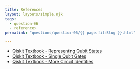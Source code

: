 ```yaml
---
title: References
layout: layouts/simple.njk
tags:
  - question-06
  - references
permalink: "questions/question-06/{{ page.fileSlug }}.html"

---
```



* [Qiskit Textbook - Representing Qubit States](https://qiskit.org/textbook/ch-states/representing-qubit-states.html#bloch-sphere)
* [Qiskit Textbook - Single Qubit Gates](https://qiskit.org/textbook/ch-states/single-qubit-gates.html)
* [Qiskit Textbook - More Circuit Identities](https://qiskit.org/textbook/ch-gates/more-circuit-identities.html)
